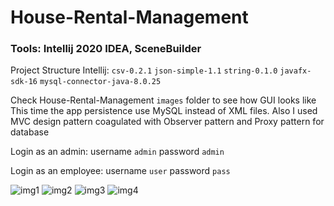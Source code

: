 # House-Rental-Management

### Tools: Intellij 2020 IDEA, SceneBuilder

Project Structure Intellij:
`csv-0.2.1`
`json-simple-1.1`
`string-0.1.0`
`javafx-sdk-16`
`mysql-connector-java-8.0.25`


Check House-Rental-Management `images` folder to see how GUI looks like
This time the app persistence use MySQL instead of XML files. Also I used MVC design pattern coagulated with
Observer pattern and Proxy pattern for database


Login as an admin:
  username `admin`
  password `admin`

Login as an employee:
  username `user`
  password `pass`


![img1](https://user-images.githubusercontent.com/56337445/120105669-9e328980-c162-11eb-89e2-84b61faea54a.png)
![img2](https://user-images.githubusercontent.com/56337445/120105674-a4286a80-c162-11eb-9e32-51a4b313b42e.png)
![img3](https://user-images.githubusercontent.com/56337445/120105678-ab4f7880-c162-11eb-88ea-b87b630d0572.png)
![img4](https://user-images.githubusercontent.com/56337445/120105682-b0142c80-c162-11eb-81f2-5eee77843272.png)
